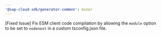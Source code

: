 ```yaml
---
'@sap-cloud-sdk/generator-common': minor
---
```


[Fixed Issue] Fix ESM client code compilation by allowing the `module` option to be set to `nodenext` in a custom tsconfig.json file.
